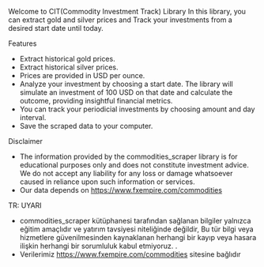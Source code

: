 Welcome to CIT(Commodity Investment Track) Library
In this library, you can extract gold and silver prices and Track your investments from a desired start date until today.

Features
* Extract historical gold prices.
* Extract historical silver prices.
* Prices are provided in USD per ounce.
* Analyze your investment by choosing a start date. The library will simulate an investment of 100 USD on that date and calculate the outcome, providing insightful financial metrics.
* You can track your periodicial investments by choosing amount and day interval.
* Save the scraped data to your computer.

Disclaimer
* The information provided by the commodities_scraper library is for educational purposes only and does not constitute investment advice. We do not accept any liability for any loss or damage whatsoever caused in reliance upon such information or services.
* Our data depends on https://www.fxempire.com/commodities

TR:
UYARI
* commodities_scraper kütüphanesi tarafından sağlanan bilgiler yalnızca eğitim amaçlıdır ve yatırım tavsiyesi niteliğinde değildir,
Bu tür bilgi veya hizmetlere güvenilmesinden kaynaklanan herhangi bir kayıp veya hasara ilişkin herhangi bir sorumluluk kabul etmiyoruz. .
* Verilerimiz https://www.fxempire.com/commodities sitesine bağlıdır

